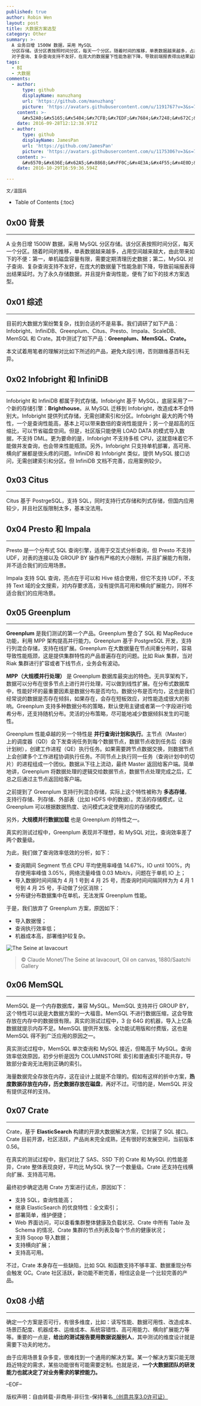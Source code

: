 ```yaml
---
published: true
author: Robin Wen
layout: post
title: 大数据方案选型
category: Other
summary: >-
  A 业务日增 1500W 数据，采用 MySQL
  分区存储。该分区表按照时间分区，每天一个分区。随着时间的推移，单表数据越来越多，占用空间越来越大，由此带来如下的不便：第一，单机磁盘容量有限，需要定期清理历史数据；第二，MySQL
  对子查询、复杂查询支持不友好，在庞大的数据量下性能急剧下降，导致前端报表得出结果延时。为了永久存储数据，并且提升查询性能，便有了如下的技术方案选型。确定一个方案是否可行，有很多维度，比如：读写性能、数据可用性、改造成本、场景匹配度、机器成本、运维成本、系统容错性、高可用能力、横向扩展能力等等。重要的一点是，给出的测试报告要用数据说服别人，其中测试的维度设计就是需要下功夫的地方。由于应用场景复杂多变，很难找到一个通用的解决方案。某一个解决方案只能无限趋近特定的需求，某些功能很有可能需要定制。也就是说，一个大数据团队的研发能力也就决定了对业务需求的掌控能力。
tags:
  - BI
  - 大数据
comments:
  - author:
      type: github
      displayName: manuzhang
      url: 'https://github.com/manuzhang'
      picture: 'https://avatars.githubusercontent.com/u/1191767?v=3&s=73'
    content: >-
      &#x52A0;&#x5165;&#x5404;&#x7CFB;&#x7EDF;&#x7684;&#x7248;&#x672C;&#x4F1A;&#x66F4;&#x597D;&#xFF0C;&#x56E0;&#x4E3A;&#x7CFB;&#x7EDF;&#x53D8;&#x5316;&#x5F88;&#x5FEB;
    date: 2016-09-28T12:12:38.971Z
  - author:
      type: github
      displayName: JamesPan
      url: 'https://github.com/JamesPan'
      picture: 'https://avatars.githubusercontent.com/u/1175306?v=3&s=73'
    content: >-
      &#x6570;&#x636E;&#x62A5;&#x8868;&#xFF0C;&#x4E3A;&#x4F55;&#x4E0D;&#x4F7F;&#x7528;Hadoop&#x4E4B;&#x7C7B;&#x7684;&#x6279;&#x5904;&#x7406;&#x65B9;&#x6848;&#xFF0C;&#x6BD4;&#x5982;&#x628A;&#x589E;&#x91CF;&#x6570;&#x636E;&#x5BFC;&#x5165;&#x5230;HDFS&#x7136;&#x540E;&#x548C;&#x4E4B;&#x524D;&#x7684;&#x6570;&#x636E;&#x6C47;&#x603B;&#x518D;&#x72C2;&#x8DD1;&#x5404;&#x79CD;&#x62A5;&#x8868;&#xFF1F;&#x6A2A;&#x5411;&#x6269;&#x5C55;&#x65B9;&#x6848;&#x4F3C;&#x4E4E;MySQL&#x4E5F;&#x6709;&#x5206;&#x5E93;&#x5206;&#x8868;&#xFF0C;&#x505A;&#x4E00;&#x4E2A;&#x5206;&#x5E93;&#x5206;&#x8868;&#x7684;&#x4E2D;&#x95F4;&#x5C42;&#x6765;&#x625B;&#x6570;&#x636E;&#x589E;&#x957F;&#x4F3C;&#x4E4E;&#x6BD4;&#x76F4;&#x63A5;&#x66FF;&#x6362;&#x5E95;&#x5C42;&#x5B58;&#x50A8;&#x66F4;&#x53EF;&#x63A7;&#x4E00;&#x4E9B;
    date: 2016-10-29T16:59:36.594Z

---
```


`文/温国兵`

* Table of Contents
{:toc}

## 0x00 背景
***

A 业务日增 1500W 数据，采用 MySQL 分区存储。该分区表按照时间分区，每天一个分区。随着时间的推移，单表数据越来越多，占用空间越来越大，由此带来如下的不便：第一，单机磁盘容量有限，需要定期清理历史数据；第二，MySQL 对子查询、复杂查询支持不友好，在庞大的数据量下性能急剧下降，导致前端报表得出结果延时。为了永久存储数据，并且提升查询性能，便有了如下的技术方案选型。

## 0x01 综述
***

目前的大数据方案纷繁复杂，找到合适的不是易事。我们调研了如下产品：Infobright、InfiniDB、Greenplum、Citus、Presto、Impala、ScaleDB、MemSQL 和 Crate。其中测试了如下产品：**Greenplum、MemSQL、Crate。**

本文试着用笔者的理解对比如下所述的产品，避免大段引用，否则跟维基百科无异。

## 0x02 Infobright 和 InfiniDB
***

Infobright 和 InfiniDB 都属于列式存储。Infobright 基于 MySQL，底层采用了一个新的存储引擎：**Brighthouse**。从 MySQL 迁移到 Infobright，改造成本不会特别大。Infobright 提供列式存储，无需创建索引和分区。Infobright 最大的两个特性，一个是查询性能高，基本上可以带来数倍的查询性能提升；另一个是超高的压缩比，可以节省磁盘空间。但是，社区版只能使用 LOAD DATA 的模式导入数据，不支持 DML。更为要命的是，Infobright 不支持多核 CPU，这就意味着它不能做并发查询，也会带来性能瓶颈。另外，Infobright 只支持单机部署，高可用、横向扩展都是很头疼的问题。InfiniDB 和 Infobright 类似，提供 MySQL 接口访问，无需创建索引和分区。但 InfiniDB 文档不完善，应用案例较少。

## 0x03 Citus
***

Citus 基于 PostrgeSQL，支持 SQL，同时支持行式存储和列式存储，但国内应用较少，并且社区版限制太多，基本没法用。

## 0x04 Presto 和 Impala
***

Presto 是一个分布式 SQL 查询引擎，适用于交互式分析查询，但 Presto 不支持 UDF，对表的连接以及 GROUP BY 操作有严格的大小限制，并且扩展能力有限，并不适合我们的应用场景。

Impala 支持 SQL 查询，亮点在于可以和 Hive 结合使用，但它不支持 UDF，不支持 Text 域的全文搜索，对内存要求高，没有提供高可用和横向扩展能力，同样不适合我们的应用场景。

## 0x05 Greenplum
***

**Greenplum** 是我们测试的第一个产品。Greenplum 整合了 SQL 和 MapReduce 功能，利用 MPP 架构提高并行能力。Greenplum 基于 PostgreSQL 开发，支持行列混合存储，支持在线扩展。Greenplum 在大数据量在节点间重分布时，容易导致性能瓶颈，这是提供集群特性的产品普遍存在的问题。比如 Riak 集群，当对 Riak 集群进行扩容或者下线节点，业务会有波动。

**MPP（大规模并行处理）** 是 Greenplum 数据库最突出的特色。无共享架构下，数据可以分布在很多节点上进行并行处理，可以做到线性扩展。在分布式数据库中，性能好坏的最重要因素是数据分布是否均匀。数据分布是否均匀，这也是我们经常说的数据是否存在倾斜，如果存在，会存在短板效应，对性能造成很大的影响。Greenplum 支持多种数据分布的策略，默认使用主键或者第一个字段进行哈希分布，还支持随机分布。灵活的分布策略，尽可能地减少数据倾斜发生的可能性。

Greenplum 性能卓越的另一个特性是 **并行查询计划和执行**。主节点（Master）上的调度器（QD）会下发查询任务到每个数据节点，数据节点收到任务后（查询计划树），创建工作进程（QE）执行任务。如果需要跨节点数据交换，则数据节点上会创建多个工作进程协调执行任务。不同节点上执行同一任务（查询计划中的切片）的进程组成一个团伙。数据从下往上流动，最终 Master 返回给客户端。简单地讲，Greenplum 将数据处理的逻辑交给数据节点，数据节点处理完成之后，汇总之后通过主节点返回给客户端。

之前提到了 Greenplum 支持行列混合存储，实际上这个特性被称为 **多态存储**，支持行存储、列存储、外部表（比如 HDFS 中的数据）。灵活的存储模式，让 Greenplum 可以根据数据热度、访问模式决定使用对应的存储模式。

另外，**大规模并行数据加载** 也是 Greenplum 的特性之一。

真实的测试过程中，Greenplum 表现并不理想，和 MySQL 对比，查询效率差了两个数量级。

为此，我们做了查询效率低效的分析，如下：

* 查询期间 Segment 节点 CPU 平均使用率峰值 14.67%，IO until 100%，内存使用率峰值 3.05%，网络流量峰值 0.03 Mbit/s，问题在于单机 IO 上；
* 导入数据时间间隔为 4 月 1 号到 4 月 25 号，而查询时间间隔同样为为 4 月 1 号到 4 月 25 号，手动做了分区消除；
* 分布键分布数据集中在单机，无法发挥 Greenplum 性能。

于是，我们放弃了 Greenplum 方案，原因如下：

* 导入数据慢；
* 查询执行效率低；
* 机器成本高，部署维护较复杂。

![The Seine at lavacourt](http://i.imgur.com/nl4xAkP.jpg)

> © Claude Monet/The Seine at lavacourt, Oil on canvas, 1880/Saatchi Gallery

## 0x06 MemSQL
***

MemSQL 是一个内存数据库，兼容 MySQL。MemSQL 支持并行 GROUP BY，这个特性可以说是大数据方案的一大福音。MemSQL 不进行数据压缩，这会导致存放在内存中的数据很有限。真实的测试过程中，3 台 64G 的机器，导入上亿条数据就提示内存不足。MemSQL 提供开发版、全功能试用版和付费版，这也是 MemSQL 得不到广泛应用的原因之一。

真实测试过程中，MemSQL 单次查询和 MySQL 接近，但略高于 MySQL。查询效率低效原因，初步分析是因为 COLUMNSTORE 索引和普通索引不能共存，导致部分查询无法用到正确的索引。

海量数据完全存放在内存，这在设计上就是不合理的。假如有这样的折中方案，**热度数据存放在内存，历史数据存放在磁盘**，再好不过。可惜的是，MemSQL 并没有提供这样的支持。

## 0x07 Crate
***

Crate，基于 **ElasticSearch** 构建的开源大数据解决方案，它封装了 SQL 接口。Crate 目前开源，社区活跃，产品尚未完全成熟，还有很好的发展空间，当前版本 0.56。

在真实的测试过程中，我们对比了 SAS、SSD 下的 Crate 和 MySQL 的性能差异，Crate 整体表现良好，平均比 MySQL 快了一个数量级。Crate 还支持在线横向扩展、支持高可用。

最终初步确定选用 Crate 方案进行试点，原因如下：

* 支持 SQL，查询性能高；
* 继承 ElasticSearch 的优良特性：全文索引；
* 部署简单，维护便捷；
* Web 界面访问，可以查看集群整体健康及负载状况、Crate 中所有 Table 及 Schema 的情况、Crate 集群的节点列表及每个节点的健康状况；
* 支持 Sqoop 导入数据；
* 支持横向扩展；
* 支持高可用。

不过，Crate 本身存在一些缺陷，比如 SQL 和函数支持不够丰富、数据重现分布会触发 GC。Crate 社区活跃，新功能不断完善，相信这会是一个比较完善的产品。

## 0x08 小结
***

确定一个方案是否可行，有很多维度，比如：读写性能、数据可用性、改造成本、场景匹配度、机器成本、运维成本、系统容错性、高可用能力、横向扩展能力等等。重要的一点是，**给出的测试报告要用数据说服别人**，其中测试的维度设计就是需要下功夫的地方。

由于应用场景复杂多变，很难找到一个通用的解决方案。某一个解决方案只能无限趋近特定的需求，某些功能很有可能需要定制。也就是说，**一个大数据团队的研发能力也就决定了对业务需求的掌控能力。**

–EOF–

版权声明：自由转载-非商用-非衍生-保持署名<a href="http://creativecommons.org/licenses/by-nc-nd/3.0/deed.zh" target="_blank">（创意共享3.0许可证）</a>

